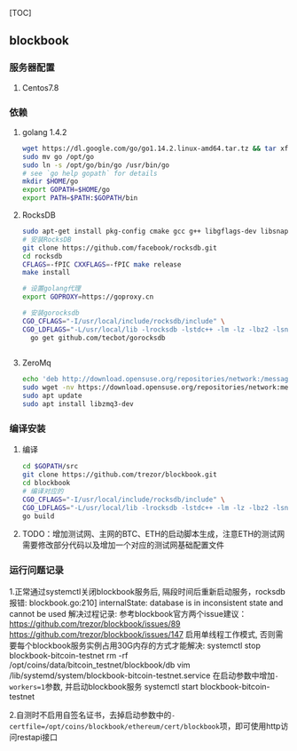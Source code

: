 [TOC]

## blockbook

### 服务器配置

1. Centos7.8

### 依赖

1. golang 1.4.2

   ```bash
   wget https://dl.google.com/go/go1.14.2.linux-amd64.tar.tz && tar xf go1.14.2.linux-amd64.tar.gz
   sudo mv go /opt/go
   sudo ln -s /opt/go/bin/go /usr/bin/go
   # see `go help gopath` for details
   mkdir $HOME/go
   export GOPATH=$HOME/go
   export PATH=$PATH:$GOPATH/bin
   ```

2. RocksDB

   ```bash
   sudo apt-get install pkg-config cmake gcc g++ libgflags-dev libsnappy-dev zlib1g-dev libbz2-dev liblz4-dev libzstd-dev 
   # 安装RocksDB
   git clone https://github.com/facebook/rocksdb.git
   cd rocksdb
   CFLAGS=-fPIC CXXFLAGS=-fPIC make release
   make install 
   
   # 设置golang代理
   export GOPROXY=https://goproxy.cn
   
   # 安装gorocksdb
   CGO_CFLAGS="-I/usr/local/include/rocksdb/include" \
   CGO_LDFLAGS="-L/usr/local/lib -lrocksdb -lstdc++ -lm -lz -lbz2 -lsnappy -llz4 -lzstd" \
     go get github.com/tecbot/gorocksdb
     
   
   ```

   

3. ZeroMq

   ```bash
   echo 'deb http://download.opensuse.org/repositories/network:/messaging:/zeromq:/release-stable/Debian_10/ /' | sudo tee /etc/apt/sources.list.d/network:messaging:zeromq:release-stable.list
   sudo wget -nv https://download.opensuse.org/repositories/network:messaging:zeromq:release-stable/Debian_10/Release.key -O "/etc/apt/trusted.gpg.d/network:messaging:zeromq:release-stable.asc"
   sudo apt update
   sudo apt install libzmq3-dev
   ```

### 编译安装

1. 编译

   ```bash
   cd $GOPATH/src
   git clone https://github.com/trezor/blockbook.git
   cd blockbook
   # 编译对应的
   CGO_CFLAGS="-I/usr/local/include/rocksdb/include" \
   CGO_LDFLAGS="-L/usr/local/lib -lrocksdb -lstdc++ -lm -lz -lbz2 -lsnappy -llz4 -lzstd -ldl" \
   go build
   ```

2. TODO：增加测试网、主网的BTC、ETH的启动脚本生成，注意ETH的测试网需要修改部分代码以及增加一个对应的测试网基础配置文件

### 运行问题记录
1.正常通过systemctl关闭blockbook服务后, 隔段时间后重新启动服务，rocksdb报错: blockbook.go:210] internalState: database is in inconsistent state and cannot be used
解决过程记录:
参考blockbook官方两个issue建议：
https://github.com/trezor/blockbook/issues/89
https://github.com/trezor/blockbook/issues/147
启用单线程工作模式, 否则需要每个blockbook服务实例占用30G内存的方式才能解决:
systemctl stop blockbook-bitcoin-testnet
rm -rf /opt/coins/data/bitcoin_testnet/blockbook/db
vim /lib/systemd/system/blockbook-bitcoin-testnet.service
在启动参数中增加`-workers=1`参数, 并启动blockbook服务
systemctl start blockbook-bitcoin-testnet

2.自测时不启用自签名证书，去掉启动参数中的`-certfile=/opt/coins/blockbook/ethereum/cert/blockbook`项，即可使用http访问restapi接口

